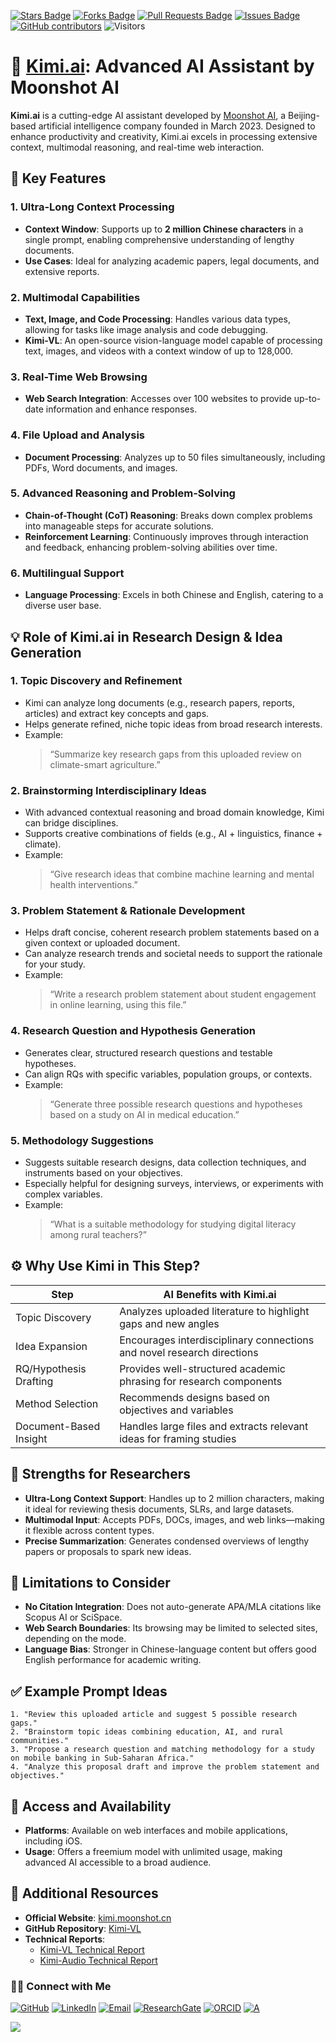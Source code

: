 <a href="https://github.com/drshahizan/short-course/stargazers"><img src="https://img.shields.io/github/stars/drshahizan/short-course" alt="Stars Badge"/></a>
<a href="https://github.com/drshahizan/short-course/network/members"><img src="https://img.shields.io/github/forks/drshahizan/short-course" alt="Forks Badge"/></a>
<a href="https://github.com/drshahizan/short-course/pulls"><img src="https://img.shields.io/github/issues-pr/drshahizan/short-course" alt="Pull Requests Badge"/></a>
<a href="https://github.com/drshahizan/short-course"><img src="https://img.shields.io/github/issues/drshahizan/short-course" alt="Issues Badge"/></a>
<a href="https://github.com/drshahizan/short-course/graphs/contributors"><img alt="GitHub contributors" src="https://img.shields.io/github/contributors/drshahizan/short-course?color=2b9348"></a>
![Visitors](https://api.visitorbadge.io/api/visitors?path=https%3A%2F%2Fgithub.com%2Fdrshahizan%2Fshort-course&labelColor=%23d9e3f0&countColor=%23697689&style=flat)

# 🤖 [Kimi.ai](https://kimi.ai/): Advanced AI Assistant by Moonshot AI

**Kimi.ai** is a cutting-edge AI assistant developed by [Moonshot AI](https://www.moonshot.cn/), a Beijing-based artificial intelligence company founded in March 2023. Designed to enhance productivity and creativity, Kimi.ai excels in processing extensive context, multimodal reasoning, and real-time web interaction.

## 🧠 Key Features

### 1. Ultra-Long Context Processing
- **Context Window**: Supports up to **2 million Chinese characters** in a single prompt, enabling comprehensive understanding of lengthy documents.
- **Use Cases**: Ideal for analyzing academic papers, legal documents, and extensive reports.

### 2. Multimodal Capabilities
- **Text, Image, and Code Processing**: Handles various data types, allowing for tasks like image analysis and code debugging.
- **Kimi-VL**: An open-source vision-language model capable of processing text, images, and videos with a context window of up to 128,000.

### 3. Real-Time Web Browsing
- **Web Search Integration**: Accesses over 100 websites to provide up-to-date information and enhance responses.
  
### 4. File Upload and Analysis
- **Document Processing**: Analyzes up to 50 files simultaneously, including PDFs, Word documents, and images.

### 5. Advanced Reasoning and Problem-Solving
- **Chain-of-Thought (CoT) Reasoning**: Breaks down complex problems into manageable steps for accurate solutions.
- **Reinforcement Learning**: Continuously improves through interaction and feedback, enhancing problem-solving abilities over time.

### 6. Multilingual Support
- **Language Processing**: Excels in both Chinese and English, catering to a diverse user base.

## 💡 Role of Kimi.ai in Research Design & Idea Generation

### 1. **Topic Discovery and Refinement**
- Kimi can analyze long documents (e.g., research papers, reports, articles) and extract key concepts and gaps.
- Helps generate refined, niche topic ideas from broad research interests.
- Example:  
  > “Summarize key research gaps from this uploaded review on climate-smart agriculture.”

### 2. **Brainstorming Interdisciplinary Ideas**
- With advanced contextual reasoning and broad domain knowledge, Kimi can bridge disciplines.
- Supports creative combinations of fields (e.g., AI + linguistics, finance + climate).
- Example:  
  > “Give research ideas that combine machine learning and mental health interventions.”

### 3. **Problem Statement & Rationale Development**
- Helps draft concise, coherent research problem statements based on a given context or uploaded document.
- Can analyze research trends and societal needs to support the rationale for your study.
- Example:  
  > “Write a research problem statement about student engagement in online learning, using this file.”

### 4. **Research Question and Hypothesis Generation**
- Generates clear, structured research questions and testable hypotheses.
- Can align RQs with specific variables, population groups, or contexts.
- Example:  
  > “Generate three possible research questions and hypotheses based on a study on AI in medical education.”

### 5. **Methodology Suggestions**
- Suggests suitable research designs, data collection techniques, and instruments based on your objectives.
- Especially helpful for designing surveys, interviews, or experiments with complex variables.
- Example:  
  > “What is a suitable methodology for studying digital literacy among rural teachers?”

## ⚙️ Why Use Kimi in This Step?

| Step                         | AI Benefits with Kimi.ai                                                 |
|------------------------------|--------------------------------------------------------------------------|
| Topic Discovery              | Analyzes uploaded literature to highlight gaps and new angles            |
| Idea Expansion               | Encourages interdisciplinary connections and novel research directions   |
| RQ/Hypothesis Drafting       | Provides well-structured academic phrasing for research components       |
| Method Selection             | Recommends designs based on objectives and variables                    |
| Document-Based Insight       | Handles large files and extracts relevant ideas for framing studies      |

## 🚀 Strengths for Researchers
- **Ultra-Long Context Support**: Handles up to 2 million characters, making it ideal for reviewing thesis documents, SLRs, and large datasets.
- **Multimodal Input**: Accepts PDFs, DOCs, images, and web links—making it flexible across content types.
- **Precise Summarization**: Generates condensed overviews of lengthy papers or proposals to spark new ideas.


## 📌 Limitations to Consider
- **No Citation Integration**: Does not auto-generate APA/MLA citations like Scopus AI or SciSpace.
- **Web Search Boundaries**: Its browsing may be limited to selected sites, depending on the mode.
- **Language Bias**: Stronger in Chinese-language content but offers good English performance for academic writing.



## ✅ Example Prompt Ideas

```text
1. "Review this uploaded article and suggest 5 possible research gaps."
2. "Brainstorm topic ideas combining education, AI, and rural communities."
3. "Propose a research question and matching methodology for a study on mobile banking in Sub-Saharan Africa."
4. "Analyze this proposal draft and improve the problem statement and objectives."
```

## 📱 Access and Availability

- **Platforms**: Available on web interfaces and mobile applications, including iOS.
- **Usage**: Offers a freemium model with unlimited usage, making advanced AI accessible to a broad audience.

## 🔗 Additional Resources

- **Official Website**: [kimi.moonshot.cn](https://kimi.moonshot.cn/)
- **GitHub Repository**: [Kimi-VL](https://github.com/MoonshotAI/Kimi-VL)
- **Technical Reports**:
  - [Kimi-VL Technical Report](https://arxiv.org/abs/2504.07491)
  - [Kimi-Audio Technical Report](https://arxiv.org/abs/2504.18425)

### 🙌🏻 Connect with Me
<p align="left">
    <a href="https://github.com/drshahizan" target="_blank"><img alt="GitHub" src="https://img.shields.io/badge/-@drshahizan-181717?style=flat-square&logo=GitHub&logoColor=white"></a>
    <a href="https://www.linkedin.com/in/drshahizan" target="_blank"><img alt="LinkedIn" src="https://img.shields.io/badge/-drshahizan-blue?style=flat-square&logo=Linkedin&logoColor=white&link=https://www.linkedin.com/in/drshahizan/"></a>
    <a href="mailto:shahizan@utm.my" target="_blank"><img alt="Email" src="https://img.shields.io/badge/-shahizan@utm.my-c14438?style=flat-square&logo=Gmail&logoColor=white&link=mailto:shahizan@utm.my.com"></a>
    <a href="https://www.researchgate.net/profile/Mohd-Othman-28" target="_blank"><img alt="ResearchGate" src="https://img.shields.io/badge/-ResearchGate-00CCBB?style=flat-square&logo=ResearchGate&logoColor=white"></a>
    <a href="https://orcid.org/0000-0003-4261-1873" target="_blank"><img alt="ORCID" src="https://img.shields.io/badge/-ORCID-A6CE39?style=flat-square&logo=ORCID&logoColor=white"></a> 
 <a href="https://visitorbadge.io/status?path=https%3A%2F%2Fgithub.com%2Fdrshahizan" target="_blank"><img alt="A" src="https://api.visitorbadge.io/api/visitors?path=https%3A%2F%2Fgithub.com%2Fdrshahizan&labelColor=%23697689&countColor=%23555555&style=plastic"></a>
 
![](https://hit.yhype.me/github/profile?user_id=81284918)
</p>



